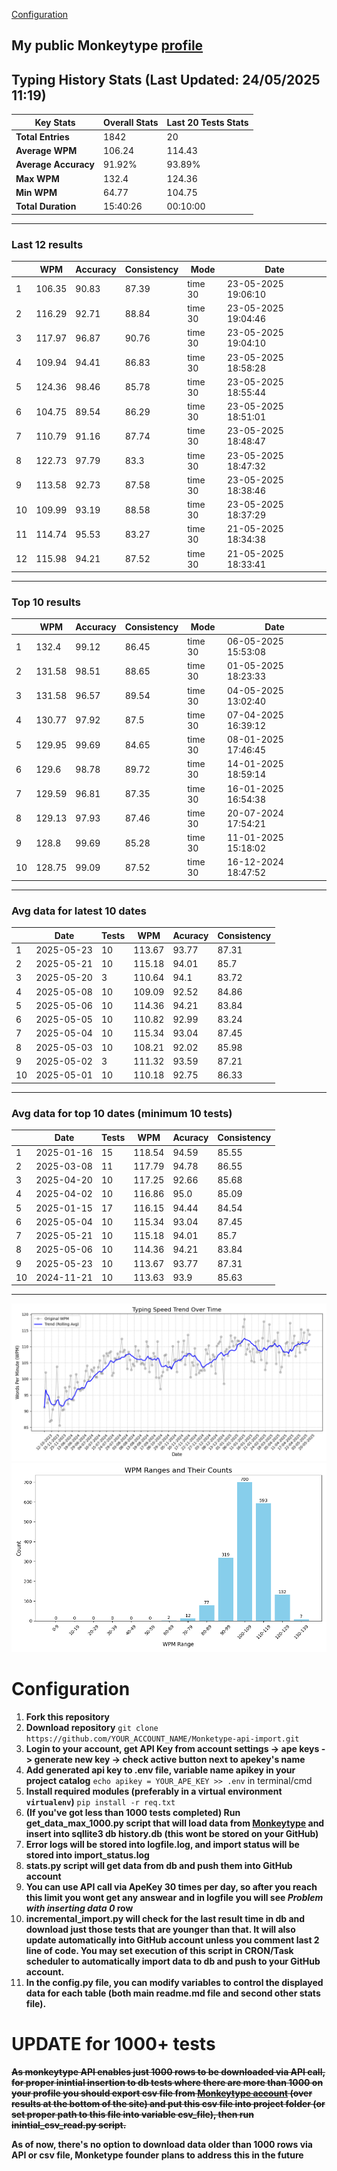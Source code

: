 
[Configuration](#configuration)
## My public Monkeytype [profile](https://monkeytype.com/profile/zp14)


        
## Typing History Stats (Last Updated: 24/05/2025 11:19)

| **Key Stats**               | **Overall Stats**       | **Last 20 Tests Stats**  |
|--------------------------|-------------------------|--------------------------|
| **Total Entries**        | 1842           | 20                       |
| **Average WPM**          | 106.24           | 114.43    |
| **Average Accuracy**     | 91.92%          | 93.89%   |
| **Max WPM**              | 132.4               | 124.36        |
| **Min WPM**              | 64.77               | 104.75                        |
| **Total Duration**       | 15:40:26        | 00:10:00                        |


---

### Last 12 results

| | WPM | Accuracy | Consistency | Mode | Date |
| --- | --- | -------- | ----------- | ---- | --------- |
| 1 | 106.35 | 90.83 | 87.39 | time 30 | 23-05-2025 19:06:10 |
| 2 | 116.29 | 92.71 | 88.84 | time 30 | 23-05-2025 19:04:46 |
| 3 | 117.97 | 96.87 | 90.76 | time 30 | 23-05-2025 19:04:10 |
| 4 | 109.94 | 94.41 | 86.83 | time 30 | 23-05-2025 18:58:28 |
| 5 | 124.36 | 98.46 | 85.78 | time 30 | 23-05-2025 18:55:44 |
| 6 | 104.75 | 89.54 | 86.29 | time 30 | 23-05-2025 18:51:01 |
| 7 | 110.79 | 91.16 | 87.74 | time 30 | 23-05-2025 18:48:47 |
| 8 | 122.73 | 97.79 | 83.3 | time 30 | 23-05-2025 18:47:32 |
| 9 | 113.58 | 92.73 | 87.58 | time 30 | 23-05-2025 18:38:46 |
| 10 | 109.99 | 93.19 | 88.58 | time 30 | 23-05-2025 18:37:29 |
| 11 | 114.74 | 95.53 | 83.27 | time 30 | 21-05-2025 18:34:38 |
| 12 | 115.98 | 94.21 | 87.52 | time 30 | 21-05-2025 18:33:41 |


 --- 

### Top 10 results

| | WPM | Accuracy | Consistency | Mode | Date |
| --- | --- | -------- | ----------- | ---- | --------- |
| 1 | 132.4 | 99.12 | 86.45 | time 30 | 06-05-2025 15:53:08 |
| 2 | 131.58 | 98.51 | 88.65 | time 30 | 01-05-2025 18:23:33 |
| 3 | 131.58 | 96.57 | 89.54 | time 30 | 04-05-2025 13:02:40 |
| 4 | 130.77 | 97.92 | 87.5 | time 30 | 07-04-2025 16:39:12 |
| 5 | 129.95 | 99.69 | 84.65 | time 30 | 08-01-2025 17:46:45 |
| 6 | 129.6 | 98.78 | 89.72 | time 30 | 14-01-2025 18:59:14 |
| 7 | 129.59 | 96.81 | 87.35 | time 30 | 16-01-2025 16:54:38 |
| 8 | 129.13 | 97.93 | 87.46 | time 30 | 20-07-2024 17:54:21 |
| 9 | 128.8 | 99.69 | 85.28 | time 30 | 11-01-2025 15:18:02 |
| 10 | 128.75 | 99.09 | 87.52 | time 30 | 16-12-2024 18:47:52 |


 --- 

### Avg data for latest 10 dates

| | Date | Tests | WPM | Acuracy | Consistency |
| --- | --- | -------- | ----------- | ---- | --------- |
| 1 | 2025-05-23 | 10 | 113.67 | 93.77 | 87.31 |
| 2 | 2025-05-21 | 10 | 115.18 | 94.01 | 85.7 |
| 3 | 2025-05-20 | 3 | 110.64 | 94.1 | 83.72 |
| 4 | 2025-05-08 | 10 | 109.09 | 92.52 | 84.86 |
| 5 | 2025-05-06 | 10 | 114.36 | 94.21 | 83.84 |
| 6 | 2025-05-05 | 10 | 110.82 | 92.99 | 83.24 |
| 7 | 2025-05-04 | 10 | 115.34 | 93.04 | 87.45 |
| 8 | 2025-05-03 | 10 | 108.21 | 92.02 | 85.98 |
| 9 | 2025-05-02 | 3 | 111.32 | 93.59 | 87.21 |
| 10 | 2025-05-01 | 10 | 110.18 | 92.75 | 86.33 |


 --- 

### Avg data for top 10 dates (minimum 10 tests)

| | Date | Tests | WPM | Acuracy | Consistency |
| --- | --- | -------- | ----------- | ---- | --------- |
| 1 | 2025-01-16 | 15 | 118.54 | 94.59 | 85.55 |
| 2 | 2025-03-08 | 11 | 117.79 | 94.78 | 86.55 |
| 3 | 2025-04-20 | 10 | 117.25 | 92.66 | 85.68 |
| 4 | 2025-04-02 | 10 | 116.86 | 95.0 | 85.09 |
| 5 | 2025-01-15 | 17 | 116.15 | 94.44 | 84.54 |
| 6 | 2025-05-04 | 10 | 115.34 | 93.04 | 87.45 |
| 7 | 2025-05-21 | 10 | 115.18 | 94.01 | 85.7 |
| 8 | 2025-05-06 | 10 | 114.36 | 94.21 | 83.84 |
| 9 | 2025-05-23 | 10 | 113.67 | 93.77 | 87.31 |
| 10 | 2024-11-21 | 10 | 113.63 | 93.9 | 85.63 |


 --- 


        
![speed trend](typing_speed_trend.png)
![counted chart](count_tests.png)
# Configuration
1. **Fork this repository** 
2. **Download repository** `git clone https://github.com/YOUR_ACCOUNT_NAME/Monketype-api-import.git`
3. **Login to your account, get API Key from account settings -> ape keys -> generate new key -> check active button next to apekey's name**
4. **Add generated api key to .env file, variable name apikey in your project catalog**  `echo apikey = YOUR_APE_KEY >> .env` in terminal/cmd
5. **Install required modules (preferably in a virtual environment `virtualenv`)** `pip install -r req.txt`
6. **(If you've got less than 1000 tests completed) Run get_data_max_1000.py script that will load data from [Monkeytype](https://monkeytype.com/) and insert into sqllite3 db history.db (this wont be stored on your GitHub)**
7. **Error logs will be stored into logfile.log, and import status will be stored into import_status.log**
8. **stats.py script will get data from db and push them into GitHub account**
9. **You can use API call via ApeKey 30 times per day, so after you reach this limit you wont get any answear and in logfile you will see *Problem with inserting data 0* row**
10. **incremental_import.py will check for the last result time in db and download just those tests that are younger than that. It will also update automatically into GitHub account unless you comment last 2 line of code. You may set execution of this script in CRON/Task scheduler to automatically import data to db and push to your GitHub account.**
11. **In the config.py file, you can modify variables to control the displayed data for each table (both main readme.md file and second other stats file).**

# UPDATE for 1000+ tests
    
~~**As monkeytype API enables just 1000 rows to be downloaded via API call, for proper inintial insertion to db tests where there are more than 1000 on your profile
you should export csv file from [Monkeytype account](https://monkeytype.com/account) (over results at the bottom of the site)
and put this csv file into project folder (or set proper path to this file into variable csv_file), then run inintial_csv_read.py script.**~~

**As of now, there's no option to download data older than 1000 rows via API or csv file, Monketype founder plans to address this in the future**
    
    